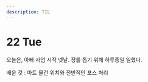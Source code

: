 ```yaml
---
description: TIL
---
```


# 22 Tue

  오늘은, 아빠 사업 시작 넷날. 장를 돕기 위해 하루종일 일했다.

 배운 것 : 마트 물건 위치와 전반적인 포스 처리 

